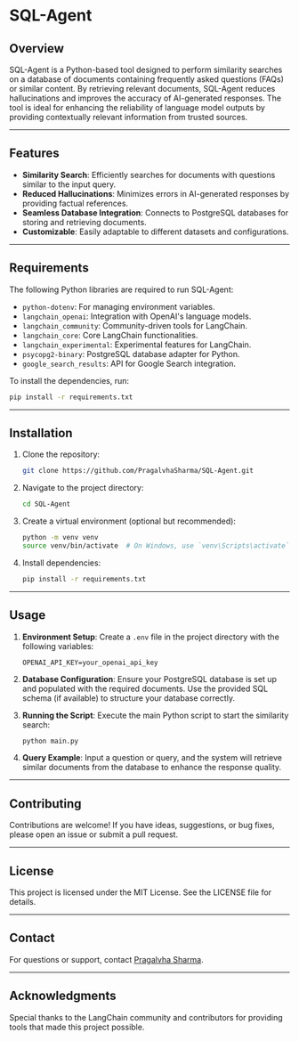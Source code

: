 # SQL-Agent

## Overview
SQL-Agent is a Python-based tool designed to perform similarity searches on a database of documents containing frequently asked questions (FAQs) or similar content. By retrieving relevant documents, SQL-Agent reduces hallucinations and improves the accuracy of AI-generated responses. The tool is ideal for enhancing the reliability of language model outputs by providing contextually relevant information from trusted sources.

---

## Features

- **Similarity Search**: Efficiently searches for documents with questions similar to the input query.
- **Reduced Hallucinations**: Minimizes errors in AI-generated responses by providing factual references.
- **Seamless Database Integration**: Connects to PostgreSQL databases for storing and retrieving documents.
- **Customizable**: Easily adaptable to different datasets and configurations.

---

## Requirements
The following Python libraries are required to run SQL-Agent:

- `python-dotenv`: For managing environment variables.
- `langchain_openai`: Integration with OpenAI's language models.
- `langchain_community`: Community-driven tools for LangChain.
- `langchain_core`: Core LangChain functionalities.
- `langchain_experimental`: Experimental features for LangChain.
- `psycopg2-binary`: PostgreSQL database adapter for Python.
- `google_search_results`: API for Google Search integration.

To install the dependencies, run:
```bash
pip install -r requirements.txt
```

---

## Installation
1. Clone the repository:
   ```bash
   git clone https://github.com/PragalvhaSharma/SQL-Agent.git
   ```
2. Navigate to the project directory:
   ```bash
   cd SQL-Agent
   ```
3. Create a virtual environment (optional but recommended):
   ```bash
   python -m venv venv
   source venv/bin/activate  # On Windows, use `venv\Scripts\activate`
   ```
4. Install dependencies:
   ```bash
   pip install -r requirements.txt
   ```

---

## Usage

1. **Environment Setup**:
   Create a `.env` file in the project directory with the following variables:
   ```env
   OPENAI_API_KEY=your_openai_api_key
   ```

2. **Database Configuration**:
   Ensure your PostgreSQL database is set up and populated with the required documents. Use the provided SQL schema (if available) to structure your database correctly.

3. **Running the Script**:
   Execute the main Python script to start the similarity search:
   ```bash
   python main.py
   ```

4. **Query Example**:
   Input a question or query, and the system will retrieve similar documents from the database to enhance the response quality.

---

## Contributing
Contributions are welcome! If you have ideas, suggestions, or bug fixes, please open an issue or submit a pull request.

---

## License
This project is licensed under the MIT License. See the LICENSE file for details.

---

## Contact
For questions or support, contact [Pragalvha Sharma](mailto:pragalvhasharma@gmail.com).

---

## Acknowledgments
Special thanks to the LangChain community and contributors for providing tools that made this project possible.

